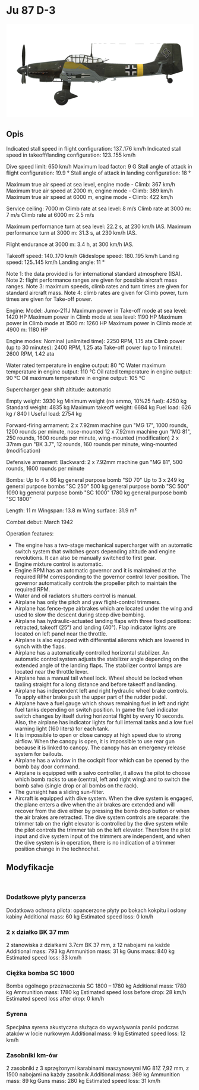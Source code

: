 ﻿# Ju 87 D-3

![ju87d3](../images/ju87d3.png)

## Opis

Indicated stall speed in flight configuration: 137..176 km/h
Indicated stall speed in takeoff/landing configuration: 123..155 km/h

Dive speed limit: 650 km/h
Maximum load factor: 9 G
Stall angle of attack in flight configuration: 19.9 °
Stall angle of attack in landing configuration: 18 °

Maximum true air speed at sea level, engine mode - Climb: 367 km/h
Maximum true air speed at 2000 m, engine mode - Climb: 389 km/h
Maximum true air speed at 6000 m, engine mode - Climb: 422 km/h

Service ceiling: 7000 m
Climb rate at sea level: 8 m/s
Climb rate at 3000 m: 7 m/s
Climb rate at 6000 m: 2.5 m/s

Maximum performance turn at sea level: 22.2 s, at 230 km/h IAS.
Maximum performance turn at 3000 m: 31.3 s, at 230 km/h IAS.

Flight endurance at 3000 m: 3.4 h, at 300 km/h IAS.

Takeoff speed: 140..170 km/h
Glideslope speed: 180..195 km/h
Landing speed: 125..145 km/h
Landing angle: 11 °

Note 1: the data provided is for international standard atmosphere (ISA).
Note 2: flight performance ranges are given for possible aircraft mass ranges.
Note 3: maximum speeds, climb rates and turn times are given for standard aircraft mass.
Note 4: climb rates are given for Climb power, turn times are given for Take-off power.

Engine:
Model: Jumo-211J
Maximum power in Take-off mode at sea level: 1420 HP
Maximum power in Climb mode at sea level: 1190 HP
Maximum power in Climb mode at 1500 m: 1260 HP
Maximum power in Climb mode at 4900 m: 1180 HP

Engine modes:
Nominal (unlimited time): 2250 RPM, 1.15 ata
Climb power (up to 30 minutes): 2400 RPM, 1.25 ata
Take-off power (up to 1 minute): 2600 RPM, 1.42 ata

Water rated temperature in engine output: 80 °C
Water maximum temperature in engine output: 110 °C
Oil rated temperature in engine output: 90 °C
Oil maximum temperature in engine output: 105 °C

Supercharger gear shift altitude: automatic 

Empty weight: 3930 kg
Minimum weight (no ammo, 10%25 fuel): 4250 kg
Standard weight: 4835 kg
Maximum takeoff weight: 6684 kg
Fuel load: 626 kg / 840 l
Useful load: 2754 kg

Forward-firing armament:
2 x 7.92mm machine gun "MG 17", 1000 rounds, 1200 rounds per minute, nose-mounted
12 x 7.92mm machine gun "MG 81", 250 rounds, 1600 rounds per minute, wing-mounted (modification)
2 x 37mm gun "BK 3.7", 12 rounds, 160 rounds per minute, wing-mounted (modification)

Defensive armament:
Backward: 2 x 7.92mm machine gun "MG 81", 500 rounds, 1600 rounds per minute

Bombs:
Up to 4 x 66 kg general purpose bomb "SD 70"
Up to 3 x 249 kg general purpose bombs "SC 250"
500 kg general purpose bomb "SC 500"
1090 kg general purpose bomb "SC 1000"
1780 kg general purpose bomb "SC 1800"

Length: 11 m
Wingspan: 13.8 m
Wing surface: 31.9 m²

Combat debut: March 1942

Operation features:
- The engine has a two-stage mechanical supercharger with an automatic switch system that switches gears depending altitude and engine revolutions. It can also be manually switched to first gear.
- Engine mixture control is automatic.
- Engine RPM has an automatic governor and it is maintained at the required RPM corresponding to the governor control lever position. The governor automatically controls the propeller pitch to maintain the required RPM.
- Water and oil radiators shutters control is manual.
- Airplane has only the pitch and yaw flight-control trimmers.
- Airplane has fence-type airbrakes which are located under the wing and used to slow the descent during steep dive bombing.
- Airplane has hydraulic-actuated landing flaps with three fixed positions: retracted, takeoff (25°) and landing (40°). Flap indicator lights are located on left panel near the throttle.
- Airplane is also equipped with differential ailerons which are lowered in synch with the flaps.
- Airplane has a automatically controlled horizontal stabilizer. An automatic control system adjusts the stabilizer angle depending on the extended angle of the landing flaps. The stabilizer control lamps are located near the throttle lever.
- Airplane has a manual tail wheel lock. Wheel should be locked when taxiing straight for a long distance and before takeoff and landing.
- Airplane has independent left and right hydraulic wheel brake controls. To apply either brake push the upper part of the rudder pedal.
- Airplane have a fuel gauge which shows remaining fuel in left and right fuel tanks depending on switch position. In game the fuel indicator switch changes by itself during horizontal flight by every 10 seconds. Also, the airplane has indicator lights for full internal tanks and a low fuel warning light (160 liters) for each tank.
- It is impossible to open or close canopy at high speed due to strong airflow. When the canopy is open, it is impossible to use rear gun because it is linked to canopy. The canopy has an emergency release system for bailouts.
- Airplane has a window in the cockpit floor which can be opened by the bomb bay door command.
- Airplane is equipped with a salvo controller, it allows the pilot to choose which bomb racks to use (central, left and right wing) and to switch the bomb salvo (single drop or all bombs on the rack).
- The gunsight has a sliding sun-filter.
- Aircraft is equipped with dive system. When the dive system is engaged, the plane enters a dive when the air brakes are extended and will recover from the dive either by pressing the bomb drop button or when the air brakes are retracted. The dive system controls are separate: the trimmer tab on the right elevator is controlled by the dive system while the pilot controls the trimmer tab on the left elevator. Therefore the pilot input and dive system input of the trimmers are independent, and when the dive system is in operation, there is no indication of a trimmer position change in the technochat.

## Modyfikacje
﻿


### Dodatkowe płyty pancerza

Dodatkowa ochrona pilota: opancerzone płyty po bokach kokpitu i osłony kabiny
Additional mass: 60 kg
Estimated speed loss: 0 km/h﻿


### 2 x działko BK 37 mm

2 stanowiska z działkami 3.7cm BK 37 mm, z 12 nabojami na każde
Additional mass: 793 kg
Ammunition mass: 31 kg
Guns mass: 840 kg
Estimated speed loss: 33 km/h﻿


### Ciężka bomba SC 1800

Bomba ogólnego przeznaczenia SC 1800 – 1780 kg
Additional mass: 1780 kg
Ammunition mass: 1780 kg
Estimated speed loss before drop: 28 km/h
Estimated speed loss after drop: 0 km/h﻿


### Syrena

Specjalna syrena akustyczna służąca do wywoływania paniki podczas ataków w locie nurkowym
Additional mass: 9 kg
Estimated speed loss: 12 km/h﻿


### Zasobniki km-ów

2 zasobniki z 3 sprzężonymi karabinami maszynowymi MG 81Z 7,92 mm, z 1500 nabojami na każdy zasobnik
Additional mass: 369 kg
Ammunition mass: 89 kg
Guns mass: 280 kg
Estimated speed loss: 31 km/h